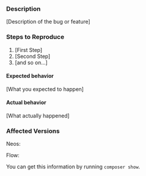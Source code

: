 <!--
If you are reporting a new issue, make sure that we do not have any duplicates
already open. You can ensure this by searching the issue list for this
repository. If there is a duplicate, please close your issue and add a comment
to the existing issue instead.
-->

### Description

[Description of the bug or feature]

### Steps to Reproduce

1. [First Step]
2. [Second Step]
3. [and so on...]

#### Expected behavior

[What you expected to happen]

#### Actual behavior

[What actually happened]

### Affected Versions

<!--
If you want to be a super-hero, try to find out the olded supported version
affected by the bug you describe. Thanks!
-->

Neos:

Flow:

You can get this information by running `composer show`.
